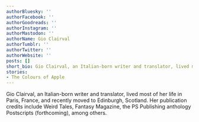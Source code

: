 ```yaml
---
authorBluesky: ''
authorFacebook: ''
authorGoodreads: ''
authorInstagram: ''
authorMastodon: ''
authorName: Gio Clairval
authorTumblr: ''
authorTwitter: ''
authorWebsite: ''
posts: []
short_bio: Gio Clairval, an Italian-born writer and translator, lived most of her life in Paris, France, and recently moved to Edinburgh, Scotland. Her publication credits include Weird Tales, Fantasy Magazine, the PS Publishing anthology Postscripts (forthcoming), among others.
stories:
- The Colours of Apple
---
```


Gio Clairval, an Italian-born writer and translator, lived most of her life in Paris, France, and recently moved to Edinburgh, Scotland. Her publication credits include Weird Tales, Fantasy Magazine, the PS Publishing anthology Postscripts (forthcoming), among others.